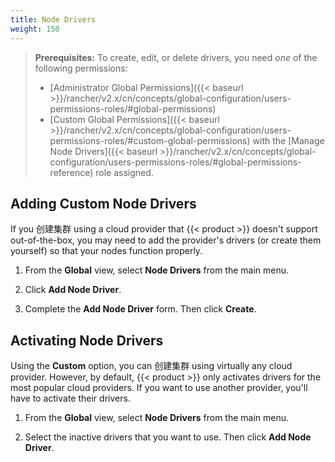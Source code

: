 ```yaml
---
title: Node Drivers
weight: 150
---
```


>**Prerequisites:** To create, edit, or delete drivers, you need _one_ of the following permissions:
>
>- [Administrator Global Permissions]({{< baseurl >}}/rancher/v2.x/cn/concepts/global-configuration/users-permissions-roles/#global-permissions)
>- [Custom Global Permissions]({{< baseurl >}}/rancher/v2.x/cn/concepts/global-configuration/users-permissions-roles/#custom-global-permissions) with the [Manage Node Drivers]({{< baseurl >}}/rancher/v2.x/cn/concepts/global-configuration/users-permissions-roles/#global-permissions-reference) role assigned.

## Adding Custom Node Drivers

If you 创建集群 using a cloud provider that {{< product >}} doesn't support out-of-the-box, you may need to add the provider's drivers (or create them yourself) so that your nodes function properly.

1.	From the **Global** view, select **Node Drivers** from the main menu.

2.	Click **Add Node Driver**.

3.	Complete the **Add Node Driver** form. Then click **Create**.

## Activating Node Drivers

Using the **Custom** option, you can 创建集群 using virtually any cloud provider. However, by default, {{< product >}} only activates drivers for the most popular cloud providers. If you want to use another provider, you'll have to activate their drivers.

1.	From the **Global** view, select **Node Drivers** from the main menu.

2.	Select the inactive drivers that you want to use. Then click **Add Node Driver**.
